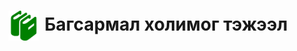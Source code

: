 <h1 align="center"><img src="assets/images/icon_manual.png" style="width: 48px;vertical-align: middle;padding-right: 10px;"/>Багсармал холимог тэжээл</h1>

<script>PDFObject.embed("assets/manuals/nom4.pdf", "#book");</script>

<div id="book"></div>

<style>
.pdfobject-container { height: 50rem; border: 1rem solid rgba(0,0,0,.1); }
</style>